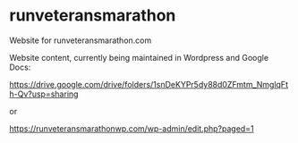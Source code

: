 # runveteransmarathon
Website for runveteransmarathon.com


Website content, currently being maintained in Wordpress and Google Docs:

https://drive.google.com/drive/folders/1snDeKYPr5dy88d0ZFmtm_NmglqFth-Qv?usp=sharing

or

https://runveteransmarathonwp.com/wp-admin/edit.php?paged=1

